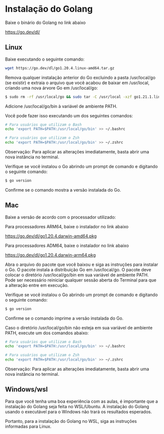 # Instalação do Golang

Baixe o binário do Golang no link abaixo

https://go.dev/dl/

## Linux

Baixe executando o seguinte comando:

```bash
wget https://go.dev/dl/go1.20.4.linux-amd64.tar.gz
```

Remova qualquer instalação anterior do Go excluindo a pasta /usr/local/go (se existir) e extraia o arquivo que você acabou de baixar em /usr/local, criando uma nova árvore Go em /usr/local/go:

```bash
$ sudo rm -rf /usr/local/go && sudo tar -C /usr/local -xzf go1.21.1.linux-amd64.tar.gz
```

Adicione /usr/local/go/bin à variável de ambiente PATH.

Você pode fazer isso executando um dos seguintes comandos:
```bash
# Para usuários que utilizam o Bash
echo 'export PATH=$PATH:/usr/local/go/bin' >> ~/.bashrc

# Para usuários que utilizam o Zsh
echo 'export PATH=$PATH:/usr/local/go/bin' >> ~/.zshrc

```

Observação: Para aplicar as alterações imediatamente, basta abrir uma nova instância no terminal.

Verifique se você instalou o Go abrindo um prompt de comando e digitando o seguinte comando:
```bash
$ go version
```

Confirme se o comando mostra a versão instalada do Go.

## Mac

Baixe a versão de acordo com o processador utilizado:

Para processadores ARM64, baixe o instalador no link abaixo

https://go.dev/dl/go1.20.4.darwin-amd64.pkg

Para processadores ADM64, baixe o instalador no link abaixo

https://go.dev/dl/go1.20.4.darwin-arm64.pkg

Abra o arquivo do pacote que você baixou e siga as instruções para instalar o Go.
O pacote instala a distribuição Go em /usr/local/go. O pacote deve colocar o diretório /usr/local/go/bin em sua variável de ambiente PATH. Pode ser necessário reiniciar qualquer sessão aberta do Terminal para que a alteração entre em execução.

Verifique se você instalou o Go abrindo um prompt de comando e digitando o seguinte comando:

```bash
$ go version
```

Confirme se o comando imprime a versão instalada do Go.

Caso o diretório /usr/local/go/bin não esteja em sua variável de ambiente PATH, execute um dos comandos abaixo:

```bash
# Para usuários que utilizam o Bash
echo 'export PATH=$PATH:/usr/local/go/bin' >> ~/.bashrc

# Para usuários que utilizam o Zsh
echo 'export PATH=$PATH:/usr/local/go/bin' >> ~/.zshrc

```

Observação: Para aplicar as alterações imediatamente, basta abrir uma nova instância no terminal.

## Windows/wsl

Para que você tenha uma boa experiência com as aulas, é importante que a instalação do Golang seja feita no WSL/Ubuntu. A instalação do Golang usando o executável para o Windows não trará os resultados esperados.

Portanto, para a instalação do Golang no WSL, siga as instruções informadas para Linux.
